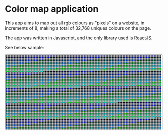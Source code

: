 # Color map application

This app aims to map out all rgb colours as "pixels" on a website, in increments of 8, making a total of 32,768 uniques colours on the page.

The app was written in Javascript, and the only library used is ReactJS.

See below sample:

![image](public/sample-color.png)